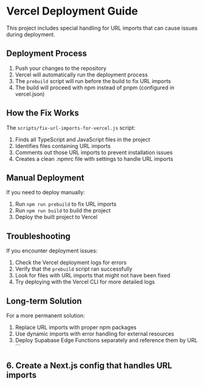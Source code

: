 # Vercel Deployment Guide

This project includes special handling for URL imports that can cause issues during deployment.

## Deployment Process

1. Push your changes to the repository
2. Vercel will automatically run the deployment process
3. The `prebuild` script will run before the build to fix URL imports
4. The build will proceed with npm instead of pnpm (configured in vercel.json)

## How the Fix Works

The `scripts/fix-url-imports-for-vercel.js` script:

1. Finds all TypeScript and JavaScript files in the project
2. Identifies files containing URL imports
3. Comments out those URL imports to prevent installation issues
4. Creates a clean .npmrc file with settings to handle URL imports

## Manual Deployment

If you need to deploy manually:

1. Run `npm run prebuild` to fix URL imports
2. Run `npm run build` to build the project
3. Deploy the built project to Vercel

## Troubleshooting

If you encounter deployment issues:

1. Check the Vercel deployment logs for errors
2. Verify that the `prebuild` script ran successfully
3. Look for files with URL imports that might not have been fixed
4. Try deploying with the Vercel CLI for more detailed logs

## Long-term Solution

For a more permanent solution:

1. Replace URL imports with proper npm packages
2. Use dynamic imports with error handling for external resources
3. Deploy Supabase Edge Functions separately and reference them by URL
\`\`\`

## 6. Create a Next.js config that handles URL imports
